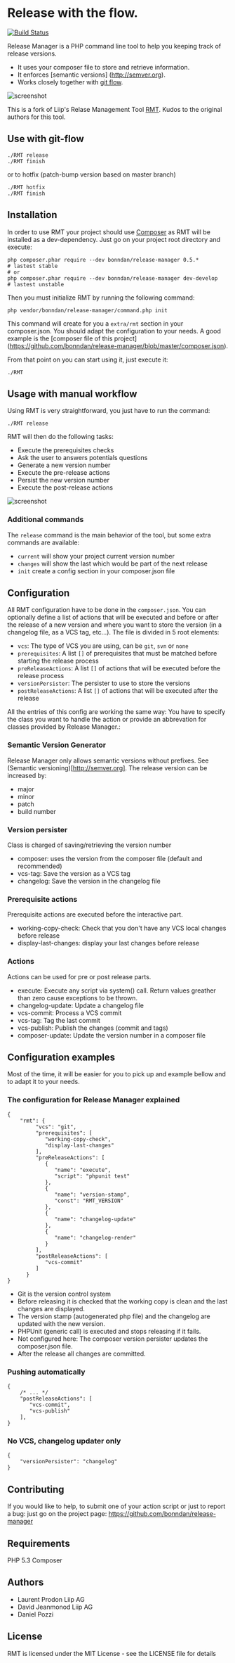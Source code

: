 Release with the flow.
======================

[![Build Status](https://secure.travis-ci.org/bonndan/release-manager.png?branch=master)](https://travis-ci.org/bonndan/release-manager)

Release Manager is a PHP command line tool to help you keeping track of release versions. 

* It uses your composer file to store and retrieve information.
* It enforces [semantic versions] (http://semver.org).
* Works closely together with [git flow](http://nvie.com/posts/a-successful-git-branching-model/).

![screenshot](https://github.com/bonndan/release-manager/raw/develop/docs/screen-flow.png "Using git flow")


This is a fork of Liip's Relase Management Tool [RMT](https://github.com/liip/RMT). Kudos to the original authors for this tool.

Use with git-flow
------------------

    ./RMT release
    ./RMT finish

or to hotfix (patch-bump version based on master branch)

    ./RMT hotfix 
    ./RMT finish


Installation
------------

In order to use RMT your project should use [Composer](http://getcomposer.org/) as RMT will be installed as a dev-dependency. Just go on your project root directory and execute:

    php composer.phar require --dev bonndan/release-manager 0.5.*         # lastest stable
    # or
    php composer.phar require --dev bonndan/release-manager dev-develop    # lastest unstable

Then you must initialize RMT by running the following command:

    php vendor/bonndan/release-manager/command.php init

This command will create for you a `extra/rmt` section in your composer.json. You
should adapt the configuration to your needs. A good example is the [composer file
of this project] (https://github.com/bonndan/release-manager/blob/master/composer.json).

From that point on you can start using it, just execute it:

    ./RMT


Usage with manual workflow
--------------------------

Using RMT is very straightforward, you just have to run the command:

    ./RMT release

RMT will then do the following tasks:

* Execute the prerequisites checks
* Ask the user to answers potentials questions
* Generate a new version number
* Execute the pre-release actions
* Persist the new version number
* Execute the post-release actions

![screenshot](https://github.com/bonndan/release-manager/raw/master/docs/screen.png "In-Dev Screenshot")

### Additional commands

The `release` command is the main behavior of the tool, but some extra commands are available:

* `current` will show your project current version number
* `changes` will show the last which would be part of the next release
* `init` create a config section in your composer.json file

Configuration
-------------

All RMT configuration have to be done in the `composer.json`. You can optionally define a list of actions that will be executed and before or after the release of a new version
 and where you want to store the version (in a changelog file, as a VCS tag, etc…). The file is divided in 5 root elements:

* `vcs`: The type of VCS you are using, can be `git`, `svn` or `none`
* `prerequisites`: A list `[]` of prerequisites that must be matched before starting the release process
* `preReleaseActions`: A list `[]` of actions that will be executed before the release process
* `versionPersister`: The persister to use to store the versions
* `postReleaseActions`: A list `[]` of actions that will be executed after the release

All the entries of this config are working the same way: You have to specify the class you want
 to handle the action or provide an abbrevation for classes provided by Release Manager.:


### Semantic Version Generator

Release Manager only allows semantic versions without prefixes. See (Semantic versioning)[http://semver.org].
The release version can be increased by:

* major
* minor
* patch
* build number

### Version persister

Class is charged of saving/retrieving the version number

* composer: uses the version from the composer file (default and recommended)
* vcs-tag: Save the version as a VCS tag
* changelog: Save the version in the changelog file

### Prerequisite actions

Prerequisite actions are executed before the interactive part.

* working-copy-check: Check that you don't have any VCS local changes before release
* display-last-changes: display your last changes before release

### Actions

Actions can be used for pre or post release parts.

* execute: Execute any script via system() call. Return values greather than zero cause exceptions to be thrown.
* changelog-update: Update a changelog file
* vcs-commit: Process a VCS commit
* vcs-tag: Tag the last commit
* vcs-publish: Publish the changes (commit and tags)
* composer-update: Update the version number in a composer file




Configuration examples
----------------------
Most of the time, it will be easier for you to pick up and example bellow and to adapt it to your needs.

### The configuration for Release Manager explained
```
{
    "rmt": {
         "vcs": "git",
         "prerequisites": [
            "working-copy-check",
            "display-last-changes"
         ],
         "preReleaseActions": [
            {
               "name": "execute",
               "script": "phpunit test"
            },
            {
               "name": "version-stamp",
               "const": "RMT_VERSION"
            },
            {
               "name": "changelog-update"
            },
            {
               "name": "changelog-render"
            }
         ],
         "postReleaseActions": [
            "vcs-commit"
         ]
      }
}
```

* Git is the version control system
* Before releasing it is checked that the working copy is clean and the last changes are displayed.
* The version stamp (autogenerated php file) and the changelog are updated with the new version.
* PHPUnit (generic call) is executed and stops releasing if it fails.
* Not configured here: The composer version persister updates the composer.json file.
* After the release all changes are committed.


### Pushing automatically
```
{
    /* ... */
    "postReleaseActions": [
       "vcs-commit",
       "vcs-publish"
    ],
}
```

### No VCS, changelog updater only

```
{
    "versionPersister": "changelog"
}
```


Contributing
------------
If you would like to help, to submit one of your action script or just to report a bug:
 just go on the project page: https://github.com/bonndan/release-manager

Requirements
------------

PHP 5.3
Composer

Authors
-------

* Laurent Prodon Liip AG
* David Jeanmonod Liip AG
* Daniel Pozzi

License
-------

RMT is licensed under the MIT License - see the LICENSE file for details
